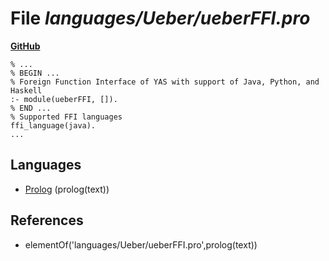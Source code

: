 # File _languages/Ueber/ueberFFI.pro_
**[GitHub](https://github.com/softlang/yas/blob/master/languages/Ueber/ueberFFI.pro)**
```
% ...
% BEGIN ...
% Foreign Function Interface of YAS with support of Java, Python, and Haskell
:- module(ueberFFI, []).
% END ...
% Supported FFI languages
ffi_language(java).
...
```

## Languages
* [Prolog](../languages/Prolog.md) (prolog(text))

## References
* elementOf('languages/Ueber/ueberFFI.pro',prolog(text))
